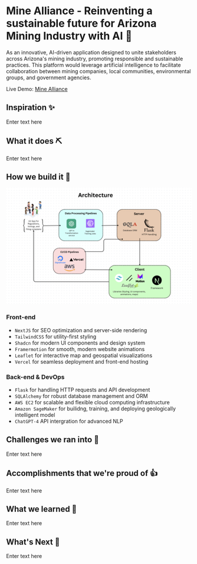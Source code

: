 # Mine Alliance - Reinventing a sustainable future for Arizona Mining Industry with AI 🚀

As an innovative, AI-driven application designed to unite stakeholders across Arizona's mining industry, promoting responsible and sustainable practices. This platform would leverage artificial intelligence to facilitate collaboration between mining companies, local communities, environmental groups, and government agencies.

Live Demo: [Mine Alliance](http://54.245.158.146:3000/)

## Inspiration ✨

Enter text here

## What it does ⛏️

Enter text here

## How we build it 👷

![Archtecture](architecture.png)

### Front-end
- `NextJS` for SEO optimization and server-side rendering
- `TailwindCSS` for utility-first styling
- `Shadcn` for modern UI components and design system
- `Framermotion` for smooth, modern website animations
- `Leaflet` for interactive map and geospatial visualizations
- `Vercel` for seamless deployment and front-end hosting

### Back-end & DevOps
- `Flask` for handling HTTP requests and API development
- `SQLAlchemy` for robust database management and ORM
- `AWS EC2` for scalable and flexible cloud computing infrastructure
- `Amazon SageMaker` for builidng, training, and deploying geologically intelligent model
- `ChatGPT-4` API intergration for advanced NLP

## Challenges we ran into 🚒

Enter text here

## Accomplishments that we're proud of 👍

Enter text here

## What we learned 📕

Enter text here

## What's Next 🚀

Enter text here
